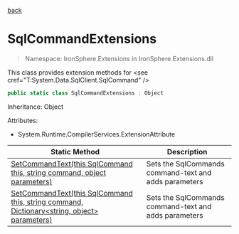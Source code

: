 ﻿[back](/IronSphere.Extensions/types)

# SqlCommandExtensions

> Namespace: IronSphere.Extensions in  IronSphere.Extensions.dll

This class provides extension methods for &lt;see cref=&quot;T:System.Data.SqlClient.SqlCommand&quot; /&gt;

```csharp
public static class SqlCommandExtensions : Object
```
Inheritance: Object



Attributes:

* System.Runtime.CompilerServices.ExtensionAttribute



| Static Method | Description |
| --- | --- |
| [SetCommandText(this SqlCommand this, string command, object parameters)](SqlCommandExtensions_SetCommandText(SqlCommand,String,Object)) | Sets the SqlCommands command-text and adds parameters |
| [SetCommandText(this SqlCommand this, string command, Dictionary&lt;string, object&gt; parameters)](SqlCommandExtensions_SetCommandText(SqlCommand,String,Dictionary-String,Object-)) | Sets the SqlCommands command-text and adds parameters |
